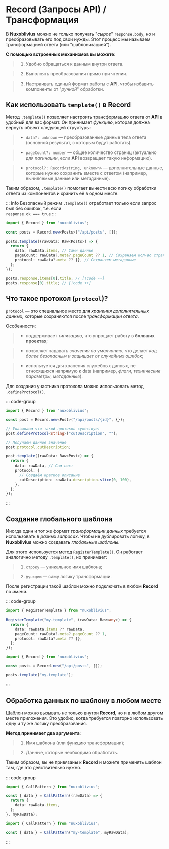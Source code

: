 # Record (Запросы API) / Трансформация

В **Nuxoblivius** можно не только получать "_сырое_" `response.body`, но и преобразовывать его под свои нужды.
Этот процесс мы называем трансформацией ответа (или "шаблонизацией").

**С помощью встроенных механизмов вы можете**:

> 1. Удобно обращаться к данным внутри ответа.

> 2. Выполнять преобразования прямо при чтении.

> 3. Настраивать единый формат работы с **API**, чтобы избавить компоненты от "_ручной_" обработки.

## Как использовать `template()` в Record

Метод `.template()` позволяет настроить трансформацию ответа от **API** в удобный для вас формат.
Он принимает _функцию_, которая должна вернуть объект следующей структуры:

> - `data?: unknown` — преобразованные данные тела ответа (основной результат, с которым будут работать).

> - `pageCount?: number` — общее количество страниц (актуально для _пагинации_, если **API** возвращает такую информацию).

> - `protocol?: Record<string, unknown>` — дополнительные данные, которые нужно сохранить вместе с ответом (например, вычиляемые данные или метаданные).

Таким образом, `.template()` помогает вынести всю логику обработки ответа из компонентов и хранить её в одном месте.

::: info Безопасный режим
`.template()` отработает только если запрос был без ошибок, т.е. если\
`response.ok === true`
:::

```ts {5-11}
import { Record } from "nuxoblivius";

const posts = Record.new<Posts>("/api/posts", []);

posts.template((rawData: Raw<Posts>) => {
  return {
    data: rawData.items, // Сами данные
    pageCount: rawData?.meta?.pageCount ?? 1, // Сохраняем кол-во страниц
    protocol: rawData?.meta ?? {}, // Сохраняем метаданные
  };
});

posts.response.items[0].title; // [!code --]
posts.response[0].title; // [!code ++]
```

## Что такое протокол (`protocol`)?

`protocol` — это специальное место для _хранения дополнительных данных_, которые сохраняются после _трансформации ответа_.

Особенности:

> - поддерживает _типизацию_, что упрощает работу в **больших проектах**;

> - позволяет задавать _значения по умолчанию_, что делает _код более безопасным и защищает от случайных ошибок_;

> - используется для хранения служебных данных, не относящихся напрямую к data (например, _флаги_, _технические параметры_, _метаданные_).

Для создания участника протокола можно использовать метод `.defineProtocol()`.

::: code-group

```ts [Регистрация] {5-6,8-9}
import { Record } from "nuxoblivius";

const post = Record.new<Post>("/api/posts/{id}", {});

// Указываем что такой протокол существует
post.defineProtocol<string>("cutDescription", "");

// Получаем данное значение
post.protocol.cutDescription;
```

```ts [Использование] {4-7}
post.template((rawData: Raw<Post>) => {
  return {
    data: rawData, // Сам пост
    protocol: {
      // Создаём краткое описание
      cutDescription: rawData.description.slice(0, 100),
    },
  };
});
```

:::

## Создание глобального шаблона

Иногда один и тот же формат _трансформации данных_ требуется использовать в _разных запросах_. Чтобы не дублировать логику, в **Nuxoblivius** можно создавать _глобальные шаблоны_.

Для этого используется метод `RegisterTemplate()`. Он работает аналогично методу `.template()`, но принимает:

> 1. `строку` — уникальное имя шаблона;

> 2. `функцию` — саму логику трансформации.

После регистрации такой шаблон можно подключать в любом **Record** по _имени_.

::: code-group

```ts [Регистрация]
import { RegisterTemplate } from "nuxoblivius";

RegisterTemplate("my-template", (rawData: Raw<any>) => {
  return {
    data: rawData.items ?? rawData,
    pageCount: rawData?.meta?.pageCount ?? 1,
    protocol: rawData?.meta ?? {},
  };
});
```

```ts [Использование] {5}
import { Record } from "nuxoblivius";

const posts = Record.new("/api/posts", []);

posts.template("my-template");
```

:::

## Обработка данных по шаблону в любом месте

Шаблон можно вызывать не только внутри **Record**, но и в любом другом месте приложения. Это удобно, когда требуется повторно использовать одну и ту же логику преобразования.

**Метод принимает два аргумента**:

> 1. Имя шаблона (или функцию трансформации);

> 2. Данные, которые необходимо обработать.

Таким образом, вы не привязаны к **Record** и можете применять шаблон там, где это действительно нужно.

::: code-group

```ts [Функция]
import { CallPattern } from "nuxoblivius";

const { data } = CallPattern((rawData) => {
  return {
    data: rawData.items,
  };
}, myRawData);
```

```ts [По именни]
import { CallPattern } from "nuxoblivius";

const { data } = CallPattern("my-template", myRawData);
```

:::

<!-- ## Объеденение двух результатов -->
<!---->
<!-- Можно объединять (или наследовать) несколько функций обработки по шаблону. -->
<!-- Это позволяет комбинировать разные преобразования и делать код более читаемым и выразительным. -->
<!---->
<!-- Например, один шаблон может отвечать за нормализацию данных, а другой — за добавление метаинформации. Объединив их, вы получите итоговый результат в одном месте без дублирования логики. -->
<!---->
<!-- ```ts -->
<!-- import {  } -->
<!---->
<!---->
<!-- ``` -->
